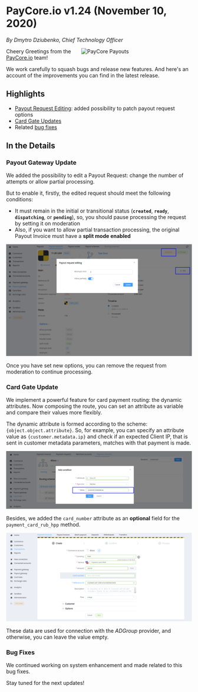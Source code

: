 # **PayCore.io v1.24 (November 10, 2020)**

*By Dmytro Dziubenko, Chief Technology Officer*

<img src="https://paycore.io/wp-content/uploads/2020/09/facilitatorvsaggregator-770x400.jpg" alt="PayCore Payouts" style="width: 300px; float: right; padding-left: 5px;">

Cheery Greetings from the [PayCore.io](https://paycore.io/) team!

We work carefully to squash bugs and release new features. And here's an account of the improvements you can find in the latest release.

## Highlights

* [Payout Request Editing](#payout-gateway-update): added possibility to patch payout request options
* [Card Gate Updates](#card-gate-update)
* Related [bug fixes](#bug-fixes)

## In the Details

### Payout Gateway Update

We added the possibility to edit a Payout Request: change the number of attempts or allow partial processing.

But to enable it, firstly, the edited request should meet the following conditions:

* It must remain in the initial or transitional status (**`created`**, **`ready`**, **`dispatching`**, or **`pending`**), so, you should pause processing the request by setting it on moderation
* Also, if you want to allow partial transaction processing, the original Payout Invoice must have a **split mode enabled**

![Edit the Payout Request](images/v1.24/payout-request-editing.png)

Once you have set new options, you can remove the request from moderation to continue processing.

### Card Gate Update

We implement a powerful feature for card payment routing: the dynamic attributes. Now composing the route, you can set an attribute as variable and compare their values more flexibly.

The dynamic attribute is formed according to the scheme: `{object.object.attribute}`. So, for example, you can specify an attribute value as `{customer.metadata.ip}` and check if an expected Client IP, that is sent in customer metadata parameters, matches with that payment is made.

![Metadata Client IP](images/v1.24/metadata-attribute.png)

Besides, we added the `card_number` attribute as an **optional** field for the `payment_card_rub_hpp` method.

![Card number field](images/v1.24/card-number-rub.png)

These data are used for connection with the *ADGroup* provider, and otherwise, you can leave the value empty.

### Bug Fixes

We continued working on system enhancement and made related to this bug fixes.

Stay tuned for the next updates!
